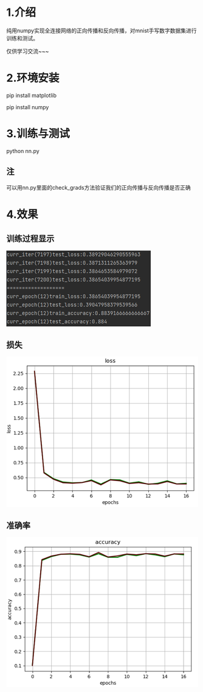 1.介绍
======================
纯用numpy实现全连接网络的正向传播和反向传播，对mnist手写数字数据集进行训练和测试。

仅供学习交流~~~

2.环境安装
======================
pip install matplotlib

pip install numpy

3.训练与测试
======================
python nn.py

注
----------------------
可以用nn.py里面的check_grads方法验证我们的正向传播与反向传播是否正确

4.效果
======================
训练过程显示
----------------------
![训练过程显示](https://github.com/EK332/nn_by_numpy/blob/master/train.png)

损失
----------------------
![训练过程显示](https://github.com/EK332/nn_by_numpy/blob/master/loss.png)

准确率
----------------------
![训练过程显示](https://github.com/EK332/nn_by_numpy/blob/master/accuracy.png)

